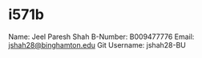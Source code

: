 # i571b
Name: Jeel Paresh Shah 
B-Number: B009477776 
Email: jshah28@binghamton.edu 
Git Username: jshah28-BU